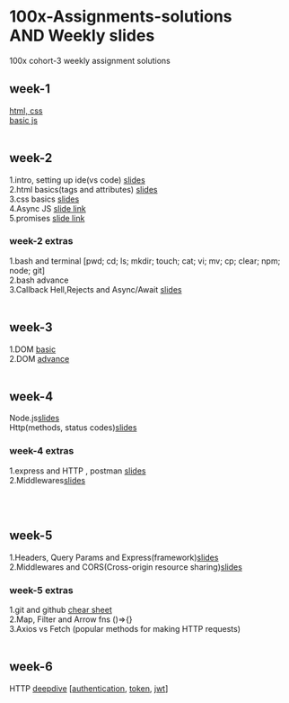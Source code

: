 # 100x-Assignments-solutions <br/>AND Weekly slides

100x cohort-3 weekly assignment solutions

## week-1

[html, css](https://projects.100xdevs.com/tracks/web-orientation/Web-Dev---Devops-Orientation-1)<br>[basic js](https://projects.100xdevs.com/tracks/javascript-1/Javascript-101-2)
<br/><br/>

## week-2

1.intro, setting up ide(vs code) [slides](https://slides.com/harkiratsingh-8/deckhttps://slides.com/harkiratsingh-8/deck) <br/>
2.html basics(tags and attributes) [slides](https://slides.com/harkiratsingh-8/deck)<br/>
3.css basics [slides](https://slides.com/harkiratsingh-8/deck)<br/>
4.Async JS [slide link](https://projects.100xdevs.com/tracks/async-js-1/Asynchronous-Javascript--Callbacks-and-more-1)<br/>
5.promises [slide link](https://projects.100xdevs.com/tracks/promises-async-await/Promises-and-async--await-1)<br/>

### week-2 extras

1.bash and terminal [pwd; cd; ls; mkdir; touch; cat; vi; mv; cp; clear; npm; node; git]
<br/>2.bash advance
<br/>3.Callback Hell,Rejects and Async/Await [ slides](https://projects.100xdevs.com/tracks/promises-async-await/Promises-and-async--await-1)
<br/><br/>

## week-3

1.DOM [basic ](https://projects.100xdevs.com/tracks/dom-1/Basics-of-DOM-1)
<br/>2.DOM [advance ](https://projects.100xdevs.com/tracks/dom-2/DOM-Part-2--1)
<br/><br/>

## week-4

Node.js[slides](https://petal-estimate-4e9.notion.site/Node-js-Bun-and-JS-runtimes-a09a41ccd61c4f498e55750c9a1c9b34)<br/> Http(methods, status codes)[slides](https://petal-estimate-4e9.notion.site/Intro-to-HTTP-26c5803f153b4401aa76e9fac08ac427)

### week-4 extras

1.express and HTTP , postman [slides](https://100x-b-mcdn.akamai.net.in/cohort-2-slides/express2.pdf)<br/>
2.Middlewares[slides]()

<br/><br/>

## week-5

1.Headers, Query Params and Express(framework)[slides](https://petal-estimate-4e9.notion.site/HTTP-Deep-dive-d59b6336fa5a46daa56c21063578d400)<br/>
2.Middlewares and CORS(Cross-origin resource sharing)[slides](https://petal-estimate-4e9.notion.site/HTTP-Deep-dive-d59b6336fa5a46daa56c21063578d400)<br>

### week-5 extras

1.git and github [chear sheet](https://www.atlassian.com/git/tutorials/atlassian-git-cheatsheet)
<br/>2.Map, Filter and Arrow fns ()=>{}
<br/>3.Axios vs Fetch (popular methods for making HTTP requests)
<br/><br/>

## week-6

HTTP [deepdive](https://petal-estimate-4e9.notion.site/Authentincation-a4b43c7cc1d14535a7b5b366080095fa)
[[authentication](https://petal-estimate-4e9.notion.site/Context-4fdd25b2ab9f4f28b195800095a88431), [token](https://petal-estimate-4e9.notion.site/Tokens-vs-JWTs-e5b8332188c340f3b2cc89b1e7518755), [jwt](https://petal-estimate-4e9.notion.site/JWTs-2b8faca349014dc7868bfe6f8df54a17)]<br/>
<br/><br/>
